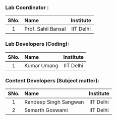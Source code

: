 
### Lab Coordinator :

| SNo. | Name | Institute |
| :--: | :-- | :-------: |
|  1   | Prof. Sahil Bansal | IIT Delhi |

### Lab Developers (Coding):

| SNo. | Name | Institute |
| :--: | :-- | :-------: |
|  1   | Kumar Umang | IIT Delhi |


### Content Developers (Subject matter):

| SNo. | Name | Institute |
| :--: | :-- | :-------: |
|  1   | Randeep Singh Sangwan | IIT Delhi |
|  2   | Samarth Goswami | IIT Delhi |
